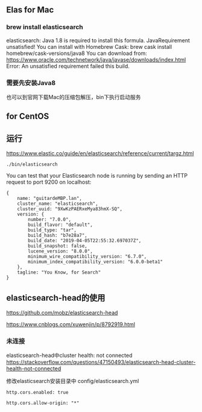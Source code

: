 ## Elas for Mac
### brew install elasticsearch

elasticsearch: Java 1.8 is required to install this formula.
JavaRequirement unsatisfied!
You can install with Homebrew Cask:
  brew cask install homebrew/cask-versions/java8
You can download from:
  https://www.oracle.com/technetwork/java/javase/downloads/index.html
Error: An unsatisfied requirement failed this build.

### 需要先安装Java8
也可以到官网下载Mac的压缩包解压，bin下执行启动服务

## for CentOS


## 运行
https://www.elastic.co/guide/en/elasticsearch/reference/current/targz.html

```
./bin/elasticsearch
```

You can test that your Elasticsearch node is running by sending an HTTP request to port 9200 on localhost:
```
{
	name: "guitardeMBP.lan",
	cluster_name: "elasticsearch",
	cluster_uuid: "9XwKzPAERxeMya83hmX-SQ",
	version: {
		number: "7.0.0",
		build_flavor: "default",
		build_type: "tar",
		build_hash: "b7e28a7",
		build_date: "2019-04-05T22:55:32.697037Z",
		build_snapshot: false,
		lucene_version: "8.0.0",
		minimum_wire_compatibility_version: "6.7.0",
		minimum_index_compatibility_version: "6.0.0-beta1"
	},
	tagline: "You Know, for Search"
}
```

## elasticsearch-head的使用
https://github.com/mobz/elasticsearch-head

https://www.cnblogs.com/xuwenjin/p/8792919.html

### 未连接
elasticsearch-head中cluster health: not connected
https://stackoverflow.com/questions/47150493/elasticsearch-head-cluster-health-not-connected

修改elasticsearch安装目录中 config/elasticsearch.yml
```
http.cors.enabled: true

http.cors.allow-origin: "*"
```










